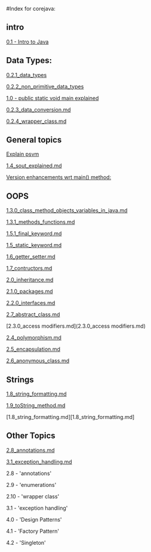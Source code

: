 
#Index for corejava:

## intro

[0.1 -  Intro to Java](0.1_java_intro.md)

## Data Types: 

[0.2.1_data_types](0.2.1_data_types.md)

[0.2.2_non_primitive_data_types](0.2.2_non-primitive_data_types.md)

[1.0 - public static void main explained]()

[0.2.3_data_conversion.md](0.2.3_data_conversion.md)

[0.2.4_wrapper_class.md](0.2.4_wrapper_class.md)

## General topics
[Explain psvm](1.0_psvm_explain.md)

[1.4_sout_explained.md](1.4_sout_explained.md)

[Version enhancements wrt main() method:](1.1_version_enhancement_for_main_method.md)

## OOPS
[1.3.0_class_method_objects_variables_in_java.md](1.3.0_class_method_objects_variables_in_java.md)

[1.3.1_methods_functions.md](1.3.1_methods_functions.md)

[1.5.1_final_keyword.md](1.5.1_final_keyword.md)

[1.5_static_keyword.md](1.5.0_static_keyword.md)
 
[1.6_getter_setter.md](1.6_getter_setter.md)

[1.7_contructors.md](1.7_contructors.md)

[2.0_inheritance.md](2.0.0_inheritance.md)

[2.1.0_packages.md](2.1.0_packages.md)

[2.2.0_interfaces.md](2.2.0_interfaces.md)

[2.7_abstract_class.md](2.7_abstract_class.md)

[2.3.0_access modifiers.md](2.3.0_access modifiers.md)

[2.4_polymorphism.md](2.4_polymorphism.md)

[2.5_encapsulation.md](2.5_encapsulation.md)

[2.6_anonymous_class.md](2.6_anonymous_class.md)

## Strings

[1.8_string_formatting.md](1.8_string_formatting.md)

[1.9_toString_method.md](1.9_toString_method.md)

[1.8_string_formatting.md][1.8_string_formatting.md]


## Other Topics

[2.8_annotations.md](2.8_annotations.md)

[3.1_exception_handling.md](3.1_exception_handling.md) 

 
 

2.8 - 'annotations'

2.9 - 'enumerations'

2.10 - 'wrapper class'

3.1 - 'exception handling'

4.0 - 'Design Patterns'

4.1 - 'Factory Pattern'

4.2 - 'Singleton'

